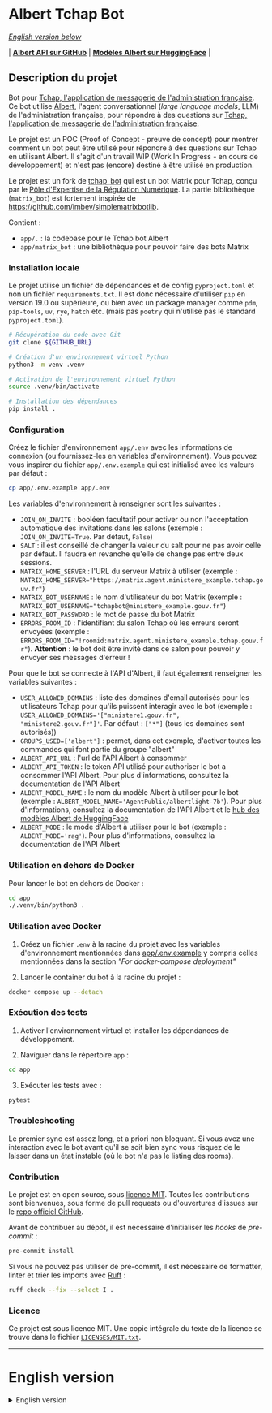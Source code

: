<!--
SPDX-FileCopyrightText: 2023 Pôle d'Expertise de la Régulation Numérique <contact.peren@finances.gouv.fr>
SPDX-FileCopyrightText: 2024 Etalab <etalab@modernisation.gouv.fr>

SPDX-License-Identifier: MIT
-->

# Albert Tchap Bot

*[English version below](#english-version)*

| <a href="https://github.com/etalab-ia/albert"><b>Albert API sur GitHub</b></a> | <a href="https://huggingface.co/AgentPublic"><b>Modèles Albert sur HuggingFace</b></a> |

## Description du projet

Bot pour [Tchap, l'application de messagerie de l'administration française](https://tchap.beta.gouv.fr/).
Ce bot utilise [Albert](https://github.com/etalab-ia/albert), l'agent conversationnel (*large language models*, LLM) de l'administration française, pour répondre à des questions sur [Tchap, l'application de messagerie de l'administration française](https://tchap.beta.gouv.fr/).

Le projet est un POC (Proof of Concept - preuve de concept) pour montrer comment un bot peut être utilisé pour répondre à des questions sur Tchap en utilisant Albert.
Il s'agit d'un travail WIP (Work In Progress - en cours de développement) et n'est pas (encore) destiné à être utilisé en production.

Le projet est un fork de [tchap_bot](https://code.peren.fr/open-source/tchapbot) qui est un bot Matrix pour Tchap, conçu par le [Pôle d'Expertise de la Régulation Numérique](https://www.peren.gouv.fr/). La partie bibliothèque (`matrix_bot`) est fortement inspirée de https://github.com/imbev/simplematrixbotlib.

Contient :
- `app/.` : la codebase pour le Tchap bot Albert
- `app/matrix_bot` : une bibliothèque pour pouvoir faire des bots Matrix


### Installation locale

Le projet utilise un fichier de dépendances et de config `pyproject.toml` et non un fichier `requirements.txt`. Il est donc nécessaire d'utiliser `pip` en version 19.0 ou supérieure, ou bien avec un package manager comme `pdm`, `pip-tools`, `uv`, `rye`, `hatch` etc. (mais pas `poetry` qui n'utilise pas le standard `pyproject.toml`).

```bash
# Récupération du code avec Git
git clone ${GITHUB_URL}

# Création d'un environnement virtuel Python
python3 -m venv .venv

# Activation de l'environnement virtuel Python
source .venv/bin/activate

# Installation des dépendances
pip install .
```


### Configuration

Créez le fichier d'environnement `app/.env` avec les informations de connexion (ou fournissez-les en variables d'environnement). Vous pouvez vous inspirer du fichier `app/.env.example` qui est initialisé avec les valeurs par défaut :
```bash
cp app/.env.example app/.env
```

Les variables d'environnement à renseigner sont les suivantes :

- `JOIN_ON_INVITE` : booléen facultatif pour activer ou non l'acceptation automatique des invitations dans les salons (exemple : `JOIN_ON_INVITE=True`. Par défaut, `False`)
- `SALT` : il est conseillé de changer la valeur du salt pour ne pas avoir celle par défaut. Il faudra en revanche qu'elle de change pas entre deux sessions.
- `MATRIX_HOME_SERVER` : l'URL du serveur Matrix à utiliser (exemple : `MATRIX_HOME_SERVER="https://matrix.agent.ministere_example.tchap.gouv.fr"`)
- `MATRIX_BOT_USERNAME` : le nom d'utilisateur du bot Matrix (exemple : `MATRIX_BOT_USERNAME="tchapbot@ministere_example.gouv.fr"`)
- `MATRIX_BOT_PASSWORD` : le mot de passe du bot Matrix
- `ERRORS_ROOM_ID` : l'identifiant du salon Tchap où les erreurs seront envoyées (exemple : `ERRORS_ROOM_ID="!roomid:matrix.agent.ministere_example.tchap.gouv.fr"`). **Attention** : le bot doit être invité dans ce salon pour pouvoir y envoyer ses messages d'erreur !

Pour que le bot se connecte à l'API d'Albert, il faut également renseigner les variables suivantes :
- `USER_ALLOWED_DOMAINS` : liste des domaines d'email autorisés pour les utilisateurs Tchap pour qu'ils puissent interagir avec le bot (exemple : `USER_ALLOWED_DOMAINS='["ministere1.gouv.fr", "ministere2.gouv.fr"]'`. Par défaut : `["*"]` (tous les domaines sont autorisés))
- `GROUPS_USED=['albert']` : permet, dans cet exemple, d'activer toutes les commandes qui font partie du groupe "albert"
- `ALBERT_API_URL` : l'url de l'API Albert à consommer
- `ALBERT_API_TOKEN` : le token API utilisé pour authoriser le bot a consommer l'API Albert. Pour plus d'informations, consultez la documentation de l'API Albert
- `ALBERT_MODEL_NAME` : le nom du modèle Albert à utiliser pour le bot (exemple : `ALBERT_MODEL_NAME='AgentPublic/albertlight-7b'`). Pour plus d'informations, consultez la documentation de l'API Albert et le [hub des modèles Albert de HuggingFace](https://huggingface.co/collections/AgentPublic/albert-662a1d95c93a47aca5cecc82)
- `ALBERT_MODE` : le mode d'Albert à utiliser pour le bot (exemple : `ALBERT_MODE='rag'`). Pour plus d'informations, consultez la documentation de l'API Albert


### Utilisation en dehors de Docker

Pour lancer le bot en dehors de Docker :
```bash
cd app
./.venv/bin/python3 .
```


### Utilisation avec Docker

1. Créez un fichier `.env` à la racine du projet avec les variables d'environnement mentionnées dans [app/.env.example](./app/.env.example) y compris celles mentionnées dans la section *"For docker-compose deployment"*

2. Lancer le container du bot à la racine du projet :
```bash
docker compose up --detach
```

### Exécution des tests

1. Activer l'environnement virtuel et installer les dépendances de développement.

2. Naviguer dans le répertoire `app` :
```bash
cd app
```

3. Exécuter les tests avec :
```bash
pytest
```


### Troubleshooting

Le premier sync est assez long, et a priori non bloquant. Si vous avez une interaction avec le bot avant qu'il se soit bien sync vous risquez de le laisser dans un état instable (où le bot n'a pas le listing des rooms).


### Contribution

Le projet est en open source, sous [licence MIT](LICENSES/MIT.txt). Toutes les contributions sont bienvenues, sous forme de pull requests ou d'ouvertures d'issues sur le [repo officiel GitHub](https://github.com/etalab-ia/albert-tchapbot).

Avant de contribuer au dépôt, il est nécessaire d'initialiser les _hooks_ de _pre-commit_ :
```bash
pre-commit install
```

Si vous ne pouvez pas utiliser de pre-commit, il est nécessaire de formatter, linter et trier les imports avec [Ruff](https://docs.astral.sh/ruff/) :
```bash
ruff check --fix --select I .
```


### Licence

Ce projet est sous licence MIT. Une copie intégrale du texte de la licence se trouve dans le fichier [`LICENSES/MIT.txt`](LICENSES/MIT.txt).


---

# English version

<details>
  <summary>English version</summary>


| <a href="https://github.com/etalab-ia/albert"><b>Albert API on GitHub</b></a> | <a href="https://huggingface.co/AgentPublic"><b>Albert models on HuggingFace</b></a> |

## Project Description

Bot for [Tchap, the French government messaging application](https://tchap.beta.gouv.fr/).
This bot uses [Albert](https://github.com/etalab-ia/albert), the conversational agent (large language models, LLM) of the French government, to answer questions about [Tchap](https://tchap.beta.gouv.fr/).

The project is a Proof of Concept (POC) to show how a bot can be used to answer questions about Tchap using Albert.
It is a Work In Progress (WIP) and is not (yet) intended for production use.

The project is a fork of [tchap_bot](https://code.peren.fr/open-source/tchapbot) which is a Matrix bot for Tchap, designed by the [Pôle d'Expertise de la Régulation Numérique](https://www.peren.gouv.fr/). The library part (`matrix_bot`) is heavily inspired by https://github.com/imbev/simplematrixbotlib.

Contains:
- `app/.`: the codebase for the Albert Tchap bot
- `app/matrix_bot`: a library to be able to make Matrix bots


### Local Installation

The project uses a dependencies and config file `pyproject.toml` and not a `requirements.txt` file. It is therefore necessary to use `pip` in version 19.0 or higher, or with a package manager like `pdm`, `pip-tools`, `uv`, `rye`, `hatch` etc. (but not `poetry` which does not use the standard `pyproject.toml`).

```bash
# Getting the code with Git
git clone ${GITHUB_URL}

# Creating a Python virtual environment
python3 -m venv .venv

# Activating the Python virtual environment
source .venv/bin/activate

# Installing dependencies
pip install .
```

### Configuration

Create the environment file `app/.env` with the connection information (or provide them as environment variables). You can use the `app/.env.example` file as inspiration, which is initialized with default values:
```bash
cp app/.env.example app/.env
```

The following environment variables must be entered:

- `JOIN_ON_INVITE`: optional boolean to enable or disable automatic acceptance of invitations to Tchap rooms (example: `JOIN_ON_INVITE=True`. Default: `False`).
- `SALT`: it is advisable to change the salt value to avoid having the default one. However, it must not change between sessions.
- `MATRIX_HOME_SERVER`: the URL of the Matrix server to be used (example: `MATRIX_HOME_SERVER=“https://matrix.agent.ministere_example.tchap.gouv.fr”`).
- `MATRIX_BOT_USERNAME`: the Matrix bot username (example: `MATRIX_BOT_USERNAME=“tchapbot@ministere_example.gouv.fr”`)
- `MATRIX_BOT_PASSWORD`: the Matrix bot user password
- `ERRORS_ROOM_ID`: the Tchap room ID where errors will be sent (example: `ERRORS_ROOM_ID=“!roomid:matrix.agent.ministere_example.tchap.gouv.fr”`). **Warning**: the bot must be invited to this room to be able to send error messages!

For the bot to connect to Albert API, you also need to provide the following variables:
- `USER_ALLOWED_DOMAINS`: list of allowed email domains for Tchap users to interact with the bot (example: `USER_ALLOWED_DOMAINS='["ministere.gouv.fr"]'`. Default: `["*"]` (all domains are allowed))
- `GROUPS_USED=['albert']`: allows, in this example, to activate all commands that are part of the albert group
- `ALBERT_API_URL`: the URL of the Albert API to consume
- `ALBERT_API_TOKEN`: the API token used to authorize the bot to consume the Albert API. For more info, check the Albert API documentation
- `ALBERT_MODEL_NAME`: the name of the model to use for the bot (example: `ALBERT_MODEL_NAME='AgentPublic/albertlight-7b'`). For more info, check the Albert API documentation and the [Albert models hub on HuggingFace](https://huggingface.co/collections/AgentPublic/albert-662a1d95c93a47aca5cecc82).
- `ALBERT_MODE`: the mode of Albert to use for the bot (example: `ALBERT_MODE='rag'`). For more info, check the Albert API documentation

### Usage outside of Docker

To launch the bot outside of Docker:
```bash
cd app
./.venv/bin/python3 .
```

### Usage with Docker

1. Create a `.env` file at the root of the project with the environment variables mentioned in [app/.env.example](./app/.env.example), including those mentionned in the *"For docker-compose deployment"* section

2. Launch the bot container at the root of the project:
```bash
docker compose up --detach
```

### Run tests

1. Activate the virtual environment and install the dev dependencies.

2. Navigate to the `app` directory:
```bash
cd app
```

1. Run the tests with:
```bash
pytest
```

### Troubleshooting

The first sync is quite long, and apparently non-blocking. If you interact with the bot before it has synced properly, you risk leaving it in an unstable state (where the bot does not have the room listing).

### Contribution

This project is open source, under the [MIT license](LICENSES/MIT.txt). All contributions are welcome, in the form of pull requests or issue openings on the [repo officiel GitHub](https://github.com/etalab-ia/albert-tchapbot).

Before contributing to the repository, it is necessary to initialize the pre-commit hooks:
```bash
pre-commit install
```

If you cannot use pre-commit, it is necessary to format, lint, and sort imports with [Ruff](https://docs.astral.sh/ruff/) before committing:
```bash
ruff check --fix --select I .
```

### License

This project is licensed under the MIT License. A full copy of the license text can be found in the `LICENSES/MIT.txt` file.

</details>
